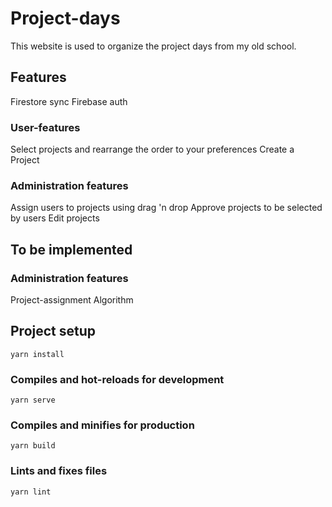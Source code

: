 
# Project-days
This website is used to organize the project days from my old school.
 
## Features
Firestore sync 
Firebase auth

### User-features
Select projects and rearrange the order to your preferences
Create a Project

### Administration features
Assign users to projects using drag 'n drop
Approve projects to be selected by users
Edit projects

## To be implemented 
### Administration features
Project-assignment Algorithm


## Project setup
```
yarn install
```

### Compiles and hot-reloads for development
```
yarn serve
```

### Compiles and minifies for production
```
yarn build
```

### Lints and fixes files
```
yarn lint
```

